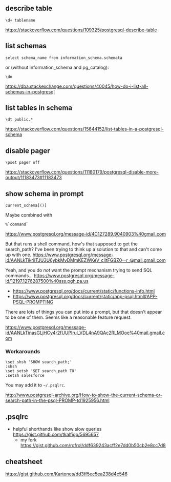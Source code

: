 ## describe table

`\d+ tablename`

https://stackoverflow.com/questions/109325/postgresql-describe-table

## list schemas

`select schema_name from information_schema.schemata`

or (without information_schema and pg_catalog):

`\dn`

https://dba.stackexchange.com/questions/40045/how-do-i-list-all-schemas-in-postgresql

## list tables in schema

`\dt public.*`

https://stackoverflow.com/questions/15644152/list-tables-in-a-postgresql-schema

## disable pager

`\pset pager off`

https://stackoverflow.com/questions/11180179/postgresql-disable-more-output/11183473#11183473

## show schema in prompt

`current_schema[()]`

Maybe combined with

```
%`command`
```

https://www.postgresql.org/message-id/4C127289.9040903%40gmail.com

But that runs a shell command, how's that supposed to get the search_path?  I've been trying to think up a solution to that and can't come up with one.
https://www.postgresql.org/message-id/AANLkTik4iTJU3U6ybkMvDMmKEZWKeV_clItFGBZ0--r_@mail.gmail.com

Yeah, and you do *not* want the prompt mechanism trying to send SQL commands...
https://www.postgresql.org/message-id/12197.1276287500%40sss.pgh.pa.us

- https://www.postgresql.org/docs/current/static/functions-info.html
- https://www.postgresql.org/docs/current/static/app-psql.html#APP-PSQL-PROMPTING

There are lots of things you can put into a prompt, but that doesn't appear to be one of them. Seems like a reasonable feature request.

https://www.postgresql.org/message-id/AANLkTinasGLjHCy4r2fUUPIrul_VDL4nA9QAc2RLMOoe%40mail.gmail.com

### Workarounds

```
\set shsh 'SHOW search_path;' 
:shsh
\set setsh 'SET search_path TO'
:setsh salesforce
```

You may add it to `~/.psqlrc`.

http://www.postgresql-archive.org/How-to-show-the-current-schema-or-search-path-in-the-psql-PROMP-td1925956.html

## .psqlrc

- helpful shorthands like show slow queries https://gist.github.com/tkalfigo/5695657
  - my fork https://gist.github.com/rofrol/ddf639243acff2e7dd0b50cb2e8cc7d8

## cheatsheet

https://gist.github.com/Kartones/dd3ff5ec5ea238d4c546

